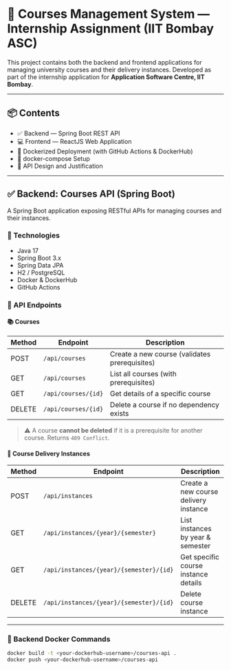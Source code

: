# 📘 Courses Management System — Internship Assignment (IIT Bombay ASC)

This project contains both the backend and frontend applications for managing university courses and their delivery instances. Developed as part of the internship application for **Application Software Centre, IIT Bombay**.

---

## 📦 Contents

- ✅ Backend — Spring Boot REST API
- 💻 Frontend — ReactJS Web Application
- 🐳 Dockerized Deployment (with GitHub Actions & DockerHub)
- 🧩 docker-compose Setup
- 📑 API Design and Justification

---

## ✅ Backend: Courses API (Spring Boot)

A Spring Boot application exposing RESTful APIs for managing courses and their instances.

### 🔧 Technologies

- Java 17
- Spring Boot 3.x
- Spring Data JPA
- H2 / PostgreSQL
- Docker & DockerHub
- GitHub Actions

### 📌 API Endpoints

#### 📚 Courses

| Method | Endpoint               | Description                                 |
|--------|------------------------|---------------------------------------------|
| POST   | `/api/courses`         | Create a new course (validates prerequisites) |
| GET    | `/api/courses`         | List all courses (with prerequisites)       |
| GET    | `/api/courses/{id}`    | Get details of a specific course            |
| DELETE | `/api/courses/{id}`    | Delete a course if no dependency exists     |

> ⚠️ A course **cannot be deleted** if it is a prerequisite for another course. Returns `409 Conflict`.

#### 📆 Course Delivery Instances

| Method | Endpoint                                | Description                                |
|--------|------------------------------------------|--------------------------------------------|
| POST   | `/api/instances`                         | Create a new course delivery instance      |
| GET    | `/api/instances/{year}/{semester}`       | List instances by year & semester          |
| GET    | `/api/instances/{year}/{semester}/{id}`  | Get specific course instance details       |
| DELETE | `/api/instances/{year}/{semester}/{id}`  | Delete course instance                     |

---

### 🐳 Backend Docker Commands

```bash
docker build -t <your-dockerhub-username>/courses-api .
docker push <your-dockerhub-username>/courses-api
